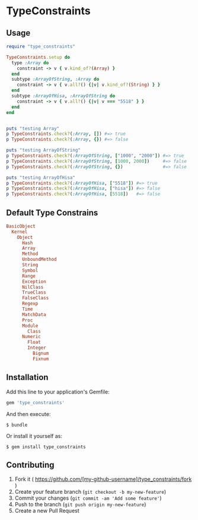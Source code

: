 # TypeConstraints

## Usage

```ruby
require "type_constraints"

TypeConstraints.setup do
  type :Array do
    constraint -> v { v.kind_of?(Array) }
  end
  subtype :ArrayOfString, :Array do
    constraint -> v { v.all?() {|v| v.kind_of?(String) } }
  end
  subtype :ArrayOfHisa, :ArrayOfString do
    constraint -> v { v.all?() {|v| v === "5518" } }
  end
end


puts "testing Array"
p TypeConstraints.check?(:Array, []) #=> true
p TypeConstraints.check?(:Array, {}) #=> false

puts "testing ArrayOfString"
p TypeConstraints.check?(:ArrayOfString, ["1000", "2000"]) #=> true
p TypeConstraints.check?(:ArrayOfString, [1000, 2000])     #=> false
p TypeConstraints.check?(:ArrayOfString, {})               #=> false

puts "testing ArrayOfHisa"
p TypeConstraints.check?(:ArrayOfHisa, ["5518"]) #=> true
p TypeConstraints.check?(:ArrayOfHisa, ["hisa"]) #=> false
p TypeConstraints.check?(:ArrayOfHisa, [5518])   #=> false
```

## Default Type Constrains

```ruby
BasicObject
  Kernel
    Object
      Hash
      Array
      Method
      UnboundMethod
      String
      Symbol
      Range
      Exception
      NilClass
      TrueClass
      FalseClass
      Regexp
      Time
      MatchData
      Proc
      Module
        Class
      Numeric
        Float
        Integer
          Bignum
          Fixnum
```

## Installation

Add this line to your application's Gemfile:

```ruby
gem 'type_constraints'
```

And then execute:

    $ bundle

Or install it yourself as:

    $ gem install type_constraints

## Contributing

1. Fork it ( https://github.com/[my-github-username]/type_constraints/fork )
2. Create your feature branch (`git checkout -b my-new-feature`)
3. Commit your changes (`git commit -am 'Add some feature'`)
4. Push to the branch (`git push origin my-new-feature`)
5. Create a new Pull Request

